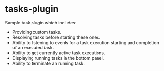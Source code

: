 # tasks-plugin

Sample task plugin which includes:

- Providing custom tasks. 
- Resolving tasks before starting these ones.
- Ability to listening to events for a task execution starting and completion of an executed task.
- Ability to get currently active task executions.
- Displaying running tasks in the bottom panel.
- Ability to terminate an running task.
